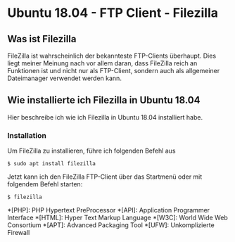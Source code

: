 # Ubuntu 18.04 - FTP Client - Filezilla

## Was ist Filezilla

FileZilla ist wahrscheinlich der bekannteste FTP-Clients überhaupt. 
Dies liegt meiner Meinung nach vor allem daran, dass FileZilla reich an Funktionen ist 
und nicht nur als FTP-Client, sondern auch als allgemeiner Dateimanager 
verwendet werden kann.

## Wie installierte ich Filezilla in Ubuntu 18.04

Hier beschreibe ich wie ich Filezilla in Ubuntu 18.04 installiert habe.

### Installation

Um FileZilla zu installieren, führe ich folgenden Befehl aus

```
$ sudo apt install filezilla
```

Jetzt kann ich den FileZilla FTP-Client über das Startmenü 
oder mit folgendem Befehl starten:

```
$ filezilla
```


*[PHP]: PHP Hypertext PreProcessor
*[API]: Application Programmer Interface
*[HTML]: Hyper Text Markup Language
*[W3C]: World Wide Web Consortium
*[APT]: Advanced Packaging Tool
*[UFW]: Unkomplizierte Firewall

[^1]: https://de.wikipedia.org/w/index.php?title=Advanced_Packaging_Tool&oldid=180106874

